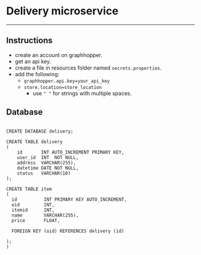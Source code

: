 # Delivery microservice

---

## Instructions
- create an account on graphhopper.
- get an api key.
- create a file in resources folder named `secrets.properties`.
- add the following:
  - `graphhopper.api.key=your_api_key`
  - `store.location=store_location`
    - use `" "` for strings with multiple spaces. 

## Database

```mysql

CREATE DATABASE delivery;

CREATE TABLE delivery
(
    id       INT AUTO_INCREMENT PRIMARY KEY,
    user_id  INT  NOT NULL,
    address  VARCHAR(255),
    datetime DATE NOT NULL,
    status   VARCHAR(10)
);

CREATE TABLE item
(
  id          INT PRIMARY KEY AUTO_INCREMENT,
  oid         INT,
  itemid      INT,
  name        VARCHAR(255),
  price       FLOAT,

  FOREIGN KEY (oid) REFERENCES delivery (id)

);
)
```